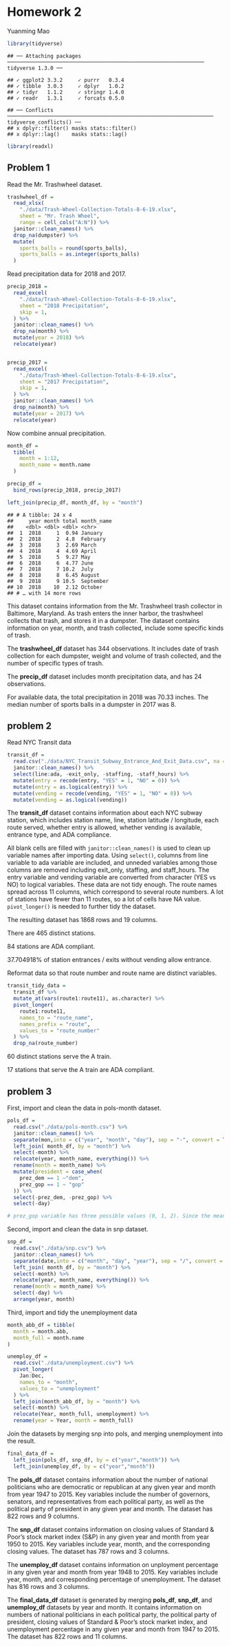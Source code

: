 Homework 2
================
Yuanming Mao

``` r
library(tidyverse)
```

    ## ── Attaching packages ──────────────────────────────────────────────────────────────── tidyverse 1.3.0 ──

    ## ✓ ggplot2 3.3.2     ✓ purrr   0.3.4
    ## ✓ tibble  3.0.3     ✓ dplyr   1.0.2
    ## ✓ tidyr   1.1.2     ✓ stringr 1.4.0
    ## ✓ readr   1.3.1     ✓ forcats 0.5.0

    ## ── Conflicts ─────────────────────────────────────────────────────────────────── tidyverse_conflicts() ──
    ## x dplyr::filter() masks stats::filter()
    ## x dplyr::lag()    masks stats::lag()

``` r
library(readxl)
```

## Problem 1

Read the Mr. Trashwheel dataset.

``` r
trashwheel_df =
  read_xlsx(
    "./data/Trash-Wheel-Collection-Totals-8-6-19.xlsx",
    sheet = "Mr. Trash Wheel",
    range = cell_cols("A:N")) %>% 
  janitor::clean_names() %>% 
  drop_na(dumpster) %>% 
  mutate(
    sports_balls = round(sports_balls),
    sports_balls = as.integer(sports_balls)
  )
```

Read precipitation data for 2018 and 2017.

``` r
precip_2018 = 
  read_excel(
    "./data/Trash-Wheel-Collection-Totals-8-6-19.xlsx",
    sheet = "2018 Precipitation",
    skip = 1,
  ) %>% 
  janitor::clean_names() %>% 
  drop_na(month) %>% 
  mutate(year = 2018) %>% 
  relocate(year)


precip_2017 = 
  read_excel(
    "./data/Trash-Wheel-Collection-Totals-8-6-19.xlsx",
    sheet = "2017 Precipitation",
    skip = 1,
  ) %>% 
  janitor::clean_names() %>% 
  drop_na(month) %>% 
  mutate(year = 2017) %>% 
  relocate(year)
```

Now combine annual precipitation.

``` r
month_df =
  tibble(
    month = 1:12,
    month_name = month.name
  )

precip_df =
  bind_rows(precip_2018, precip_2017)

left_join(precip_df, month_df, by = "month")
```

    ## # A tibble: 24 x 4
    ##     year month total month_name
    ##    <dbl> <dbl> <dbl> <chr>     
    ##  1  2018     1  0.94 January   
    ##  2  2018     2  4.8  February  
    ##  3  2018     3  2.69 March     
    ##  4  2018     4  4.69 April     
    ##  5  2018     5  9.27 May       
    ##  6  2018     6  4.77 June      
    ##  7  2018     7 10.2  July      
    ##  8  2018     8  6.45 August    
    ##  9  2018     9 10.5  September 
    ## 10  2018    10  2.12 October   
    ## # … with 14 more rows

This dataset contains information from the Mr. Trashwheel trash
collector in Baltimore, Maryland. As trash enters the inner harbor, the
trashwheel collects that trash, and stores it in a dumpster. The dataset
contains information on year, month, and trash collected, include some
specific kinds of trash.

The **trashwheel\_df** dataset has 344 observations. It includes date of
trash collection for each dumpster, weight and volume of trash
collected, and the number of specific types of trash.

The **precip\_df** dataset includes month precipitation data, and has 24
observations.

For available data, the total precipitation in 2018 was 70.33 inches.
The median number of sports balls in a dumpster in 2017 was 8.

## problem 2

Read NYC Transit data

``` r
transit_df = 
  read.csv("./data/NYC_Transit_Subway_Entrance_And_Exit_Data.csv", na = c("", "NA", ".")) %>% 
  janitor::clean_names() %>% 
  select(line:ada, -exit_only, -staffing, -staff_hours) %>% 
  mutate(entry = recode(entry, "YES" = 1, "NO" = 0)) %>% 
  mutate(entry = as.logical(entry)) %>% 
  mutate(vending = recode(vending, "YES" = 1, "NO" = 0)) %>% 
  mutate(vending = as.logical(vending))
```

The **transit\_df** dataset contains information about each NYC subway
station, which includes station name, line, station latitude /
longitude, each route served, whether entry is allowed, whether vending
is available, entrance type, and ADA compliance.

All blank cells are filled with `janitor::clean_names()` is used to
clean up variable names after importing data. Using `select()`, columns
from line variable to ada variable are included, and unneded variables
among those columns are removed including exit\_only, staffing, and
staff\_hours. The entry variable and vending variable are converted from
character (YES vs NO) to logical variables. These data are not tidy
enough. The route names spread across 11 columns, which correspond to
several route numbers. A lot of stations have fewer than 11 routes, so a
lot of cells have NA value. `pivot_longer()` is needed to further tidy
the dataset.

The resulting dataset has 1868 rows and 19 columns.

There are 465 distinct stations.

84 stations are ADA compliant.

37.704918% of station entrances / exits without vending allow entrance.

Reformat data so that route number and route name are distinct
variables.

``` r
transit_tidy_data = 
  transit_df %>% 
  mutate_at(vars(route1:route11), as.character) %>% 
  pivot_longer(
    route1:route11,
    names_to = "route_name",
    names_prefix = "route",
    values_to = "route_number"
  ) %>% 
  drop_na(route_number)
```

60 distinct stations serve the A train.

17 stations that serve the A train are ADA compliant.

## problem 3

First, import and clean the data in pols-month dataset.

``` r
pols_df = 
  read.csv("./data/pols-month.csv") %>% 
  janitor::clean_names() %>% 
  separate(mon,into = c("year", "month", "day"), sep = "-", convert = TRUE) %>% 
  left_join( month_df, by = "month") %>% 
  select(-month) %>% 
  relocate(year, month_name, everything()) %>% 
  rename(month = month_name) %>% 
  mutate(president = case_when(
    prez_dem == 1 ~"dem",
    prez_gop == 1 ~ "gop"
  )) %>% 
  select(-prez_dem, -prez_gop) %>% 
  select(-day)

# prez_gop variable has three possible values (0, 1, 2). Since the meaning of 2 hasn't been specified, I leave it as NA in president variable.
```

Second, import and clean the data in snp dataset.

``` r
snp_df = 
  read.csv("./data/snp.csv") %>% 
  janitor::clean_names() %>% 
  separate(date,into = c("month", "day", "year"), sep = "/", convert = TRUE) %>% 
  left_join( month_df, by = "month") %>% 
  select(-month) %>% 
  relocate(year, month_name, everything()) %>% 
  rename(month = month_name) %>% 
  select(-day) %>% 
  arrange(year, month)
```

Third, import and tidy the unemployment data

``` r
month_abb_df = tibble(
  month = month.abb,
  month_full = month.name
)

unemploy_df = 
  read.csv("./data/unemployment.csv") %>% 
  pivot_longer(
    Jan:Dec,
    names_to = "month",
    values_to = "unemployment"
  ) %>% 
  left_join(month_abb_df, by = "month") %>% 
  select(-month) %>% 
  relocate(Year, month_full, unemployment) %>%
  rename(year = Year, month = month_full)
```

Join the datasets by merging snp into pols, and merging unemployment
into the result.

``` r
final_data_df = 
  left_join(pols_df, snp_df, by = c("year","month")) %>% 
  left_join(unemploy_df, by = c("year","month"))
```

The **pols\_df** dataset contains information about the number of
national politicians who are democratic or republican at any given year
and month from year 1947 to 2015. Key variables include the number of
governors, senators, and representatives from each political party, as
well as the political party of president in any given year and month.
The dataset has 822 rows and 9 columns.

The **snp\_df** dataset contains information on closing values of
Standard & Poor’s stock market index (S\&P) in any given year and month
from year 1950 to 2015. Key variables include year, month, and the
corresponding closing values. The dataset has 787 rows and 3 columns.

The **unemploy\_df** dataset contains information on unployment
percentage in any given year and month from year 1948 to 2015. Key
variables include year, month, and corresponding percentage of
unemployment. The dataset has 816 rows and 3 columns.

The **final\_data\_df** dataset is generated by merging **pols\_df**,
**snp\_df**, and **unemploy\_df** datasets by year and month. It
contains information on numbers of national politicians in each
political party, the political party of president, closing values of
Standard & Poor’s stock market index, and unemployment percentage in any
given year and month from 1947 to 2015. The dataset has 822 rows and 11
columns.
